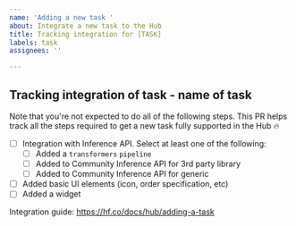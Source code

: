 ```yaml
---
name: 'Adding a new task '
about: Integrate a new task to the Hub
title: Tracking integration for [TASK]
labels: task
assignees: ''

---
```


## Tracking integration of task - **name of task**

Note that you're not expected to do all of the following steps. This PR helps track all the steps required to get a new task fully supported in the Hub 🔥

- [ ] Integration with Inference API. Select at least one of the following:
  - [ ] Added a `transformers` `pipeline`
  - [ ] Added to Community Inference API for 3rd party library
  - [ ] Added to Community Inference API for generic
- [ ] Added basic UI elements (icon, order specification, etc)
- [ ] Added a widget

Integration guide: https://hf.co/docs/hub/adding-a-task
